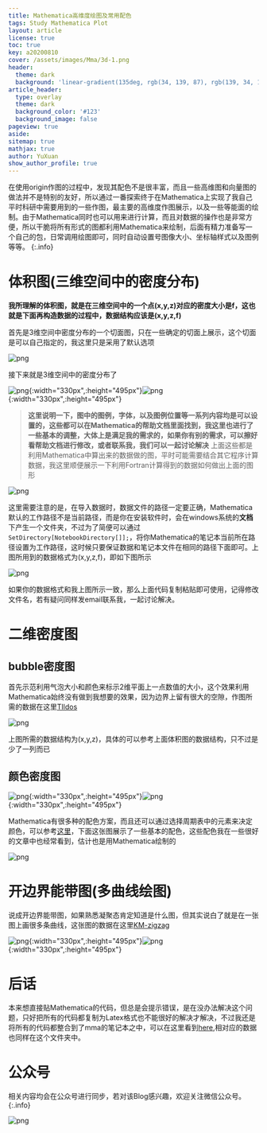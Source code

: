 ```yaml
---
title: Mathematica高维度绘图及常用配色
tags: Study Mathematica Plot
layout: article
license: true
toc: true
key: a20200810
cover: /assets/images/Mma/3d-1.png
header:
  theme: dark
  background: 'linear-gradient(135deg, rgb(34, 139, 87), rgb(139, 34, 139))'
article_header:
  type: overlay
  theme: dark
  background_color: '#123'
  background_image: false
pageview: true
aside:
sitemap: true
mathjax: true
author: YuXuan
show_author_profile: true
---
```

在使用origin作图的过程中，发现其配色不是很丰富，而且一些高维图和向量图的做法并不是特别的友好，所以通过一番探索终于在Mathematica上实现了我自己平时科研中需要用到的一些作图，最主要的高维度作图展示，以及一些等能面的绘制。由于Mathematica同时也可以用来进行计算，而且对数据的操作也是非常方便，所以干脆将所有形式的图都利用Mathematica来绘制，后面有精力准备写一个自己的包，日常调用绘图即可，同时自动设置号图像大小、坐标轴样式以及图例等等。
{:.info}
<!--more-->

# 体积图(三维空间中的密度分布)
**我所理解的体积图，就是在三维空间中的一个点(x,y,z)对应的密度大小是f，这也就是下面再构造数据的过程中，数据结构应该是(x,y,z,f)**

首先是3维空间中密度分布的一个切面图，只在一些确定的切面上展示，这个切面是可以自己指定的，我这里只是采用了默认选项

![png](/assets/images/Mma/3d-1.png)

接下来就是3维空间中的密度分布了

![png](/assets/images/Mma/3d-2.png){:width="330px",:height="495px"}![png](/assets/images/Mma/3d-3.png){:width="330px",:height="495px"}

> **这里说明一下，图中的图例，字体，以及图例位置等一系列内容均是可以设置的，这些都可以在Mathematica的帮助文档里面找到，我这里也进行了一些基本的调整，大体上是满足我的需求的，如果你有别的需求，可以擦好看帮助文档进行修改，或者联系我，我们可以一起讨论解决**
上面这些都是利用Mathematica中算出来的数据做的图，平时可能需要结合其它程序计算数据，我这里顺便展示一下利用Fortran计算得到的数据如何做出上面的图形

![png](/assets/images/Mma/3d-4.png)

这里需要注意的是，在导入数据时，数据文件的路径一定要正确，Mathematica默认的工作路径不是当前路径，而是你在安装软件时，会在windows系统的**文档**下产生一个文件夹，不过为了简便可以通过`SetDirectory[NotebookDirectory[]];`，将你Mathematica的笔记本当前所在路径设置为工作路径，这时候只要保证数据和笔记本文件在相同的路径下面即可。上图所用到的数据格式为(x,y,z,f)，即如下图所示

![png](/assets/images/Mma/3d-5.png)

如果你的数据格式和我上图所示一致，那么上面代码复制粘贴即可使用，记得修改文件名，若有疑问同样发email联系我，一起讨论解决。
# 二维密度图
## bubble密度图
首先示范利用气泡大小和颜色来标示2维平面上一点数值的大小，这个效果利用Mathematica始终没有做到我想要的效果，因为边界上留有很大的空隙，作图所需的数据在这里[TIldos](https://github.com/yxli8023/yxli8023.github.io/tree/master/assets/data)

![png](/assets/images/Mma/2d-1.png)

上图所需的数据结构为(x,y,z)，具体的可以参考上面体积图的数据结构，只不过是少了一列而已
## 颜色密度图
![png](/assets/images/Mma/2d-2.png){:width="330px",:height="495px"}![png](/assets/images/Mma/2d-3.png){:width="330px",:height="495px"}


Mathematica有很多种的配色方案，而且还可以通过选择周期表中的元素来决定颜色，可以参考[这里](https://reference.wolfram.com/language/ref/ColorData.html)，下面这张图展示了一些基本的配色，这些配色我在一些很好的文章中也经常看到，估计也是用Mathematica绘制的

![png](/assets/images/Mma/2d-4.png)

# 开边界能带图(多曲线绘图)
说成开边界能带图，如果熟悉凝聚态肯定知道是什么图，但其实说白了就是在一张图上画很多条曲线，这张图的数据在这里[KM-zigzag](https://github.com/yxli8023/yxli8023.github.io/tree/master/assets/data)

![png](/assets/images/Mma/2d-5.png){:width="330px",:height="495px"}![png](/assets/images/Mma/2d-6.png){:width="330px",:height="495px"}

# 后话

本来想直接贴Mathematica的代码，但总是会提示错误，是在没办法解决这个问题，只好把所有的代码都复制为Latex格式也不能很好的解决才解决，不过我还是将所有的代码都整合到了mma的笔记本之中，可以在这里看到[here](https://github.com/yxli8023/yxli8023.github.io/tree/master/assets/data),相对应的数据也同样在这个文件夹中。

# 公众号
相关内容均会在公众号进行同步，若对该Blog感兴趣，欢迎关注微信公众号。
{:.info}

![png](/assets/images/qrcode.jpg)